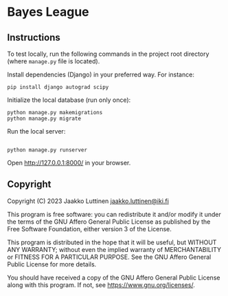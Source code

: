 # Bayes League


## Instructions

To test locally, run the following commands in the project root directory (where
`manage.py` file is located).

Install dependencies (Django) in your preferred way. For instance:

``` shell
pip install django autograd scipy
```

Initialize the local database (run only once):

``` shell
python manage.py makemigrations
python manage.py migrate

```

Run the local server:

``` shell

python manage.py runserver
```

Open http://127.0.0.1:8000/ in your browser.


## Copyright

Copyright (C) 2023 Jaakko Luttinen <jaakko.luttinen@iki.fi>

This program is free software: you can redistribute it and/or modify it under
the terms of the GNU Affero General Public License as published by the Free
Software Foundation, either version 3 of the License.

This program is distributed in the hope that it will be useful, but WITHOUT ANY
WARRANTY; without even the implied warranty of MERCHANTABILITY or FITNESS FOR A
PARTICULAR PURPOSE. See the GNU Affero General Public License for more details.

You should have received a copy of the GNU Affero General Public License along
with this program. If not, see <https://www.gnu.org/licenses/>.
